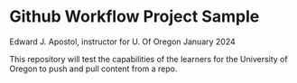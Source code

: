 # Github Workflow Project Sample

Edward J. Apostol, instructor for U. Of Oregon
January 2024

This repository will test the capabilities of the learners for the University of Oregon to push and pull content from a repo.
